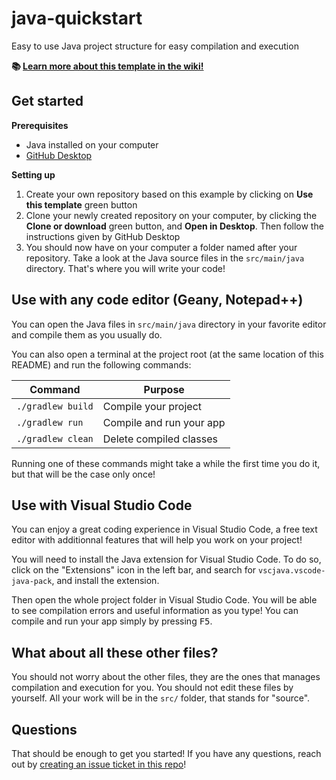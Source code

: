 # java-quickstart

Easy to use Java project structure for easy compilation and execution

**:books: [Learn more about this template in the wiki!](https://github.com/Raul6469/java-quickstart/wiki)**

## Get started

**Prerequisites**
- Java installed on your computer
- [GitHub Desktop](https://desktop.github.com/)

**Setting up**
1. Create your own repository based on this example by clicking on **Use this template** green button
2. Clone your newly created repository on your computer, by clicking the **Clone or download** green button, and **Open in Desktop**. Then follow the instructions given by GitHub Desktop
3. You should now have on your computer a folder named after your repository. Take a look at the Java source files in the `src/main/java` directory. That's where you will write your code!

## Use with any code editor (Geany, Notepad++)
You can open the Java files in `src/main/java` directory in your favorite editor and compile them as you usually do.

You can also open a terminal at the project root (at the same location of this README) and run the following commands:

|Command|Purpose|
|-------|-------|
`./gradlew build`|Compile your project
`./gradlew run`|Compile and run your app
`./gradlew clean`|Delete compiled classes

Running one of these commands might take a while the first time you do it, but that will be the case only once!

## Use with Visual Studio Code

You can enjoy a great coding experience in Visual Studio Code, a free text editor with additionnal features that will help you work on your project!

You will need to install the Java extension for Visual Studio Code. To do so, click on the "Extensions" icon in the left bar, and search for `vscjava.vscode-java-pack`, and install the extension.

Then open the whole project folder in Visual Studio Code. You will be able to see compilation errors and useful information as you type!
You can compile and run your app simply by pressing <kbd>F5</kbd>.

## What about all these other files?
You should not worry about the other files, they are the ones that manages compilation and execution for you. You should not edit these files by yourself. All your work will be in the `src/` folder, that stands for "source".

## Questions
That should be enough to get you started! If you have any questions, reach out by [creating an issue ticket in this repo](https://github.com/Raul6469/java-quickstart/issues/new)!
